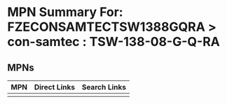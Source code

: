 



# MPN Summary For: FZECONSAMTECTSW1388GQRA > con-samtec : TSW-138-08-G-Q-RA

## MPNs
  

|MPN|Direct Links|Search Links|
| :--- | :--- | :--- |
||||
